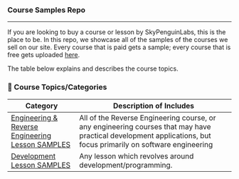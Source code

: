 ### Course Samples Repo
---
If you are looking to buy a course or lesson by SkyPenguinLabs, this is the place to be. In this repo, we showcase all of the samples of the courses we 
sell on our site. Every course that is paid gets a sample; every course that is free gets uploaded [here](../Free_Lessons). 

The table below explains and describes the course topics.


### 📑 Course Topics/Categories

| Category | Description of Includes |
|------|---------|
| [Engineering & Reverse Engineering Lesson SAMPLES](./Engineering%20&%20Reverse%20Engineering%20Lesson%20SAMPLES) | All of the Reverse Engineering course, or any engineering courses that may have practical development applications, but focus primarily on software engineering |
| [Development Lesson SAMPLES](./Development%20Lesson%20SAMPLES) | Any lesson which revolves around development/programming. |
